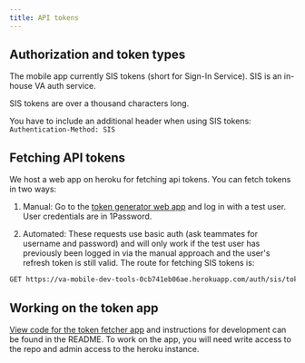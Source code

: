 ```yaml
---
title: API tokens
---
```


## Authorization and token types

The mobile app currently SIS tokens (short for Sign-In Service). SIS is an in-house VA auth service.

SIS tokens are over a thousand characters long.

You have to include an additional header when using SIS tokens: `Authentication-Method: SIS`

## Fetching API tokens

We host a web app on heroku for fetching api tokens. You can fetch tokens in two ways:

1. Manual: Go to the [token generator web app](https://va-mobile-dev-tools-0cb741eb06ae.herokuapp.com) and log in with a test user. User credentials are in 1Password.

2. Automated: These requests use basic auth (ask teammates for username and password) and will only work if the test user has previously been logged in via the manual approach and the user's refresh token is still valid. The route for fetching SIS tokens is:

```bash
GET https://va-mobile-dev-tools-0cb741eb06ae.herokuapp.com/auth/sis/token/judy.morrison@id.me
```

## Working on the token app

[View code for the token fetcher app](https://github.com/department-of-veterans-affairs/va-mobile-dev-tools) and instructions for development can be found in the README. To work on the app, you will need write access to the repo and admin access to the heroku instance.
